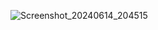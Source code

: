 ![Screenshot_20240614_204515](https://github.com/praveenapanneerselvam/BMI_CALCULATOR/assets/124667658/e69dc285-c224-4f02-94ec-07572d25b5ba)

